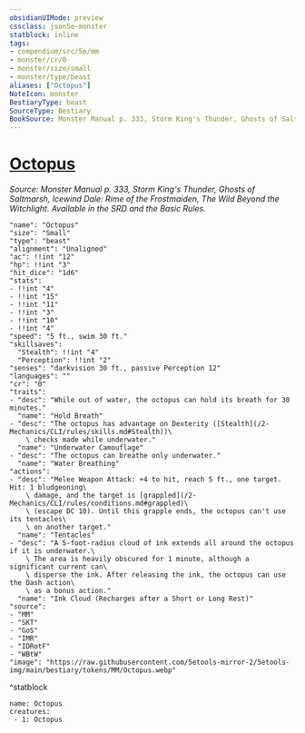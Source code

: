 ```yaml
---
obsidianUIMode: preview
cssclass: json5e-monster
statblock: inline
tags:
- compendium/src/5e/mm
- monster/cr/0
- monster/size/small
- monster/type/beast
aliases: ["Octopus"]
NoteIcon: monster
BestiaryType: beast
SourceType: Bestiary
BookSource: Monster Manual p. 333, Storm King's Thunder, Ghosts of Saltmarsh, Icewind Dale: Rime of the Frostmaiden, The Wild Beyond the Witchlight. Available in the SRD and the Basic Rules.
---
```

# [Octopus](2-Mechanics/CLI/bestiary/beast/octopus.md)
*Source: Monster Manual p. 333, Storm King's Thunder, Ghosts of Saltmarsh, Icewind Dale: Rime of the Frostmaiden, The Wild Beyond the Witchlight. Available in the SRD and the Basic Rules.*  

```statblock
"name": "Octopus"
"size": "Small"
"type": "beast"
"alignment": "Unaligned"
"ac": !!int "12"
"hp": !!int "3"
"hit_dice": "1d6"
"stats":
- !!int "4"
- !!int "15"
- !!int "11"
- !!int "3"
- !!int "10"
- !!int "4"
"speed": "5 ft., swim 30 ft."
"skillsaves":
  "Stealth": !!int "4"
  "Perception": !!int "2"
"senses": "darkvision 30 ft., passive Perception 12"
"languages": ""
"cr": "0"
"traits":
- "desc": "While out of water, the octopus can hold its breath for 30 minutes."
  "name": "Hold Breath"
- "desc": "The octopus has advantage on Dexterity ([Stealth](/2-Mechanics/CLI/rules/skills.md#Stealth))\
    \ checks made while underwater."
  "name": "Underwater Camouflage"
- "desc": "The octopus can breathe only underwater."
  "name": "Water Breathing"
"actions":
- "desc": "Melee Weapon Attack: +4 to hit, reach 5 ft., one target. Hit: 1 bludgeoning\
    \ damage, and the target is [grappled](/2-Mechanics/CLI/rules/conditions.md#grappled)\
    \ (escape DC 10). Until this grapple ends, the octopus can't use its tentacles\
    \ on another target."
  "name": "Tentacles"
- "desc": "A 5-foot-radius cloud of ink extends all around the octopus if it is underwater.\
    \ The area is heavily obscured for 1 minute, although a significant current can\
    \ disperse the ink. After releasing the ink, the octopus can use the Dash action\
    \ as a bonus action."
  "name": "Ink Cloud (Recharges after a Short or Long Rest)"
"source":
- "MM"
- "SKT"
- "GoS"
- "IMR"
- "IDRotF"
- "WBtW"
"image": "https://raw.githubusercontent.com/5etools-mirror-2/5etools-img/main/bestiary/tokens/MM/Octopus.webp"
```
^statblock

```encounter-table
name: Octopus
creatures:
 - 1: Octopus
```